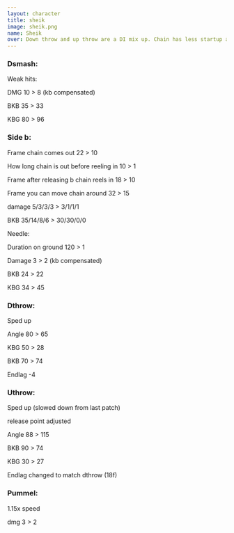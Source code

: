 ```yaml
---
layout: character
title: sheik
image: sheik.png
name: Sheik
over: Down throw and up throw are a DI mix up. Chain has less startup and endlag for cheeky jab resets and edge guards.
---
```


### Dsmash:

Weak hits:

DMG 10 > 8  (kb compensated) 

BKB 35 > 33

KBG 80 > 96


### Side b:

Frame chain comes out 22 > 10

How long chain is out before reeling in 10 > 1 

Frame after releasing b chain reels in 18 > 10

Frame you can move chain around 32 > 15

damage 5/3/3/3 > 3/1/1/1

BKB 35/14/8/6 > 30/30/0/0

Needle:

Duration on ground 120 > 1

Damage 3 > 2 (kb compensated) 

BKB 24 > 22

KBG 34 > 45


### Dthrow:

Sped up

Angle 80 > 65

KBG 50 > 28

BKB 70 > 74

Endlag -4


### Uthrow:

Sped up (slowed down from last patch)

release point adjusted

Angle 88 > 115

BKB 90 > 74

KBG 30 > 27

Endlag changed to match dthrow (18f)


### Pummel:

1.15x speed

dmg 3 > 2
